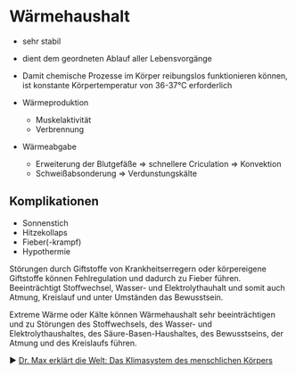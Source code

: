 # Wärmehaushalt
+ sehr stabil
+ dient dem geordneten Ablauf aller Lebensvorgänge
+ Damit chemische Prozesse im Körper reibungslos funktionieren können, ist konstante Körpertemperatur von 36-37°C erforderlich

+ Wärmeproduktion
  + Muskelaktivität
  + Verbrennung
+ Wärmeabgabe
  + Erweiterung der Blutgefäße => schnellere Criculation => Konvektion
  + Schweißabsonderung => Verdunstungskälte

## Komplikationen
+ Sonnenstich
+ Hitzekollaps
+ Fieber(-krampf)
+ Hypothermie

Störungen durch Giftstoffe von Krankheitserregern oder  körpereigene Giftstoffe können Fehlregulation und dadurch zu Fieber führen. Beeinträchtigt Stoffwechsel, Wasser- und Elektrolythauhalt und somit auch Atmung, Kreislauf und unter Umständen das Bewusstsein.

Extreme Wärme oder Kälte können Wärmehaushalt sehr beeinträchtigen und zu Störungen des Stoffwechsels, des Wasser- und Elektrolythaushaltes, des Säure-Basen-Haushaltes, des Bewusstseins, der Atmung und des Kreislaufs führen.

:arrow_forward: [Dr. Max erklärt die Welt: Das Klimasystem des menschlichen Körpers](https://www.youtube.com/watch?v=jTRP4ZTtRrg&t=94)
